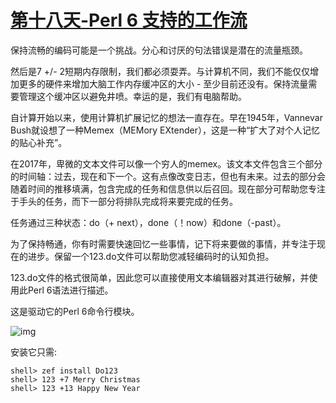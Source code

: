 # [第十八天-Perl 6 支持的工作流](https://perl6advent.wordpress.com/2017/12/18/perl6-powered-work-flow/)

保持流畅的编码可能是一个挑战。分心和讨厌的句法错误是潜在的流量瓶颈。

然后是7 +/- 2短期内存限制，我们都必须耍弄。与计算机不同，我们不能仅仅增加更多的硬件来增加大脑工作内存缓冲区的大小 - 至少目前还没有。保持流量需要管理这个缓冲区以避免井喷。幸运的是，我们有电脑帮助。

自计算开始以来，使用计算机扩展记忆的想法一直存在。早在1945年，Vannevar Bush就设想了一种Memex（MEMory EXtender），这是一种“扩大了对个人记忆的贴心补充”。

在2017年，卑微的文本文件可以像一个穷人的memex。该文本文件包含三个部分的时间轴：过去，现在和下一个。这有点像改变日志，但也有未来。过去的部分会随着时间的推移填满，包含完成的任务和信息供以后召回。现在部分可帮助您专注于手头的任务，而下一部分将排队完成将来要完成的任务。

任务通过三种状态：do（+ next），done（！now）和done（-past）。

为了保持畅通，你有时需要快速回忆一些事情，记下将来要做的事情，并专注于现在的进步。保留一个123.do文件可以帮助您减轻编码时的认知负担。

123.do文件的格式很简单，因此您可以直接使用文本编辑器对其进行破解，并使用此Perl 6语法进行描述。

这是驱动它的Perl 6命令行模块。

![img](https://perl6advent.files.wordpress.com/2017/12/tty.gif?w=652&zoom=2)

安装它只需:

```perl6
shell> zef install Do123
shell> 123 +7 Merry Christmas
shell> 123 +13 Happy New Year
```

